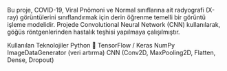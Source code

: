 Bu proje, COVID-19, Viral Pnömoni ve Normal sınıflarına ait radyografi (X-ray) görüntülerini sınıflandırmak için derin öğrenme temelli bir görüntü işleme modelidir. Projede Convolutional Neural Network (CNN) kullanılarak, göğüs röntgenlerinden hastalık teşhisi yapılmaya çalışılmıştır.

Kullanılan Teknolojiler
Python 🐍
TensorFlow / Keras
NumPy
ImageDataGenerator (veri artırma)
CNN (Conv2D, MaxPooling2D, Flatten, Dense, Dropout)
